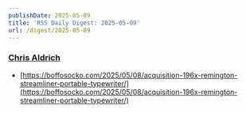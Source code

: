 ```yaml
---
publishDate: 2025-05-09
title: 'RSS Daily Digest: 2025-05-09'
url: /digest/2025-05-09
---
```


### [Chris Aldrich](https://boffosocko.com/)

  * [https://boffosocko.com/2025/05/08/acquisition-196x-remington-streamliner-portable-typewriter/](https://boffosocko.com/2025/05/08/acquisition-196x-remington-streamliner-portable-typewriter/)
  
